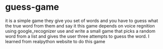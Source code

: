 # guess-game
it is a simple game 
they give you set of words and you have to guess what the true word from them and say it
this game depends on voice regnition using google_recognizer
use and write a small game that picks a random word from a list and gives the user three attempts to guess the word.
I learned from realpython website to do this game
